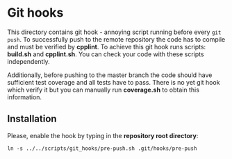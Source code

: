 # Git hooks

This directory contains git hook - annoying script running before every `git push`. 
To successfully push to the remote repository the code has to compile and must be verified by **cpplint**.
To achieve this git hook runs scripts: **build.sh** and **cpplint.sh**. 
You can check your code with these scripts independently.

Additionally, before pushing to the master branch the code should have sufficient test coverage and all tests have to pass.
There is no yet git hook which verify it but you can manually run **coverage.sh** to obtain this information.

## Installation

Please, enable the hook by typing in the **repository root directory**:

`ln -s ../../scripts/git_hooks/pre-push.sh .git/hooks/pre-push`